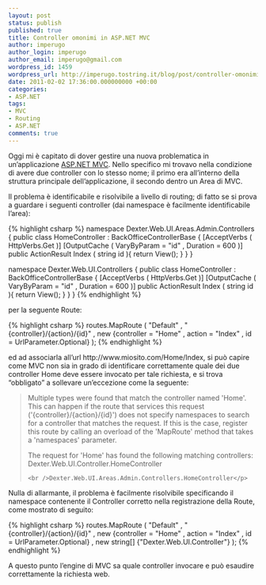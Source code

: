 ```yaml
---
layout: post
status: publish
published: true
title: Controller omonimi in ASP.NET MVC
author: imperugo
author_login: imperugo
author_email: imperugo@gmail.com
wordpress_id: 1459
wordpress_url: http://imperugo.tostring.it/blog/post/controller-omonimi-aspnet-mvc/
date: 2011-02-02 17:36:00.000000000 +00:00
categories:
- ASP.NET
tags:
- MVC
- Routing
- ASP.NET
comments: true
---
```

<p>Oggi mi è capitato di dover gestire una nuova problematica in un’applicazione <a title="ASP.NET MVC Posts" href="http://www.tostring.it/tags/archive/mvc" target="_blank">ASP.NET MVC</a>. Nello specifico mi trovavo nella condizione di avere due controller con lo stesso nome; il primo era all’interno della struttura principale dell’applicazione, il secondo dentro un Area di MVC.</p>  <p>Il problema è identificabile e risolvibile a livello di routing; di fatto se si prova a guardare i seguenti controller (dai namespace è facilmente identificabile l’area):</p>  {% highlight csharp %}
namespace Dexter.Web.UI.Areas.Admin.Controllers {
  public class HomeController : BackOfficeControllerBase {
    [AcceptVerbs ( HttpVerbs.Get )]
    [OutputCache ( VaryByParam = "id" , Duration = 600 )]
    public ActionResult Index ( string id ){
      return View();
    }
  }
}


namespace Dexter.Web.UI.Controllers {
  public class HomeController : BackOfficeControllerBase {
    [AcceptVerbs ( HttpVerbs.Get )]
    [OutputCache ( VaryByParam = "id" , Duration = 600 )]
    public ActionResult Index ( string id ){
      return View();
    }
  }
}
{% endhighlight %}
<p>per la seguente Route:</p>

{% highlight csharp %}
routes.MapRoute (
    "Default" ,
    "{controller}/{action}/{id}" ,
    new {controller = "Home" , action = "Index" , id = UrlParameter.Optional}
);
{% endhighlight %}
<p>ed ad associarla all’url http://www.miosito.com/Home/Index, si può capire come MVC non sia in grado di identificare correttamente quale dei due controller Home deve essere invocato per tale richiesta, e si trova “obbligato” a sollevare un’eccezione come la seguente:</p>

<blockquote>
  <p>Multiple types were found that match the controller named 'Home'. This can happen if the route that services this request ('{controller}/{action}/{id}') does not specify namespaces to search for a controller that matches the request. If this is the case, register this route by calling an overload of the 'MapRoute' method that takes a 'namespaces' parameter.</p>

  <p>The request for 'Home' has found the following matching controllers: 
    <br />Dexter.Web.UI.Controller.HomeController 

    <br />Dexter.Web.UI.Areas.Admin.Controllers.HomeController</p>
</blockquote>

<p>Nulla di allarmante, il problema è facilmente risolvibile specificando il namespace contenente il Controller corretto nella registrazione della Route, come mostrato di seguito:</p>

{% highlight csharp %}
routes.MapRoute (
    "Default" ,
    "{controller}/{action}/{id}" ,
    new {controller = "Home" , action = "Index" , id = UrlParameter.Optional} ,
    new string[] {"Dexter.Web.UI.Controller"}
);
{% endhighlight %}
<p>A questo punto l’engine di MVC sa quale controller invocare e può esaudire correttamente la richiesta web.</p>
